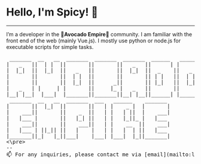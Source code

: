 # Hello, I'm Spicy! 👋
---
I’m a developer in the 🥑**Avocado Empire**🥑 community.
I am familiar with the front end of the web (mainly Vue.js).
I mostly use python or node.js for executable scripts for simple tasks.

<pre>
 _______  __   __  _______  _______  _______  ______   _______ 
|   _   ||  | |  ||       ||       ||   _   ||      | |       |
|  |_|  ||  |_|  ||   _   ||       ||  |_|  ||  _    ||   _   |
|       ||       ||  | |  ||       ||       || | |   ||  | |  |
|       ||       ||  |_|  ||      _||       || |_|   ||  |_|  |
|   _   | |     | |       ||     |_ |   _   ||       ||       |
|__| |__|  |___|  |_______||_______||__| |__||______| |_______|
 _______  __   __  _______  ___   ______    _______            
|       ||  |_|  ||       ||   | |    _ |  |       |           
|    ___||       ||    _  ||   | |   | ||  |    ___|           
|   |___ |       ||   |_| ||   | |   |_||_ |   |___            
|    ___||       ||    ___||   | |    __  ||    ___|           
|   |___ | ||_|| ||   |    |   | |   |  | ||   |___            
|_______||_|   |_||___|    |___| |___|  |_||_______|           
<\pre>
--
📫 For any inquiries, please contact me via [email](mailto:lukespicyss@gmail.com).
